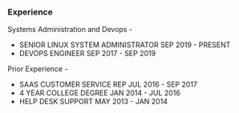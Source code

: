 
### Experience

Systems Administration and Devops - 

- SENIOR LINUX SYSTEM ADMINISTRATOR	                  	SEP 2019 - PRESENT
- DEVOPS ENGINEER                                       SEP 2017 - SEP 2019

Prior Experience -

- SAAS CUSTOMER SERVICE REP                             JUL 2016 - SEP 2017
- 4 YEAR COLLEGE DEGREE                                 JAN 2014 - JUL 2016
- HELP DESK SUPPORT                                     MAY 2013 - JAN 2014
